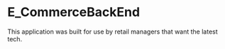 # E_CommerceBackEnd
 This application was built for use by retail managers that want the latest tech.
